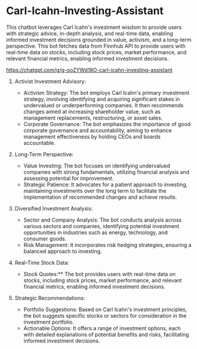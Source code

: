 # Carl-Icahn-Investing-Assistant
This chatbot leverages Carl Icahn's investment wisdom to provide users with strategic advice, in-depth analysis, and real-time data, enabling informed investment decisions grounded in value, activism, and a long-term perspective. This bot fetches data from Finnhub API to provide users with real-time data on stocks, including stock prices, market performance, and relevant financial metrics, enabling informed investment decisions.

https://chatgpt.com/g/g-ooZYWd18O-carl-icahn-investing-assistant

1. Activist Investment Advisory:
   - Activism Strategy: The bot employs Carl Icahn's primary investment strategy, involving identifying and acquiring significant stakes in undervalued or underperforming companies. It then recommends changes aimed at increasing shareholder value, such as management replacements, restructuring, or asset sales.
   - Corporate Governance: The bot emphasizes the importance of good corporate governance and accountability, aiming to enhance management effectiveness by holding CEOs and boards accountable.

2. Long-Term Perspective:
   - Value Investing: The bot focuses on identifying undervalued companies with strong fundamentals, utilizing financial analysis and assessing potential for improvement.
   - Strategic Patience: It advocates for a patient approach to investing, maintaining investments over the long term to facilitate the implementation of recommended changes and achieve results.

3. Diversified Investment Analysis:
   - Sector and Company Analysis: The bot conducts analysis across various sectors and companies, identifying potential investment opportunities in industries such as energy, technology, and consumer goods.
   - Risk Management: It incorporates risk hedging strategies, ensuring a balanced approach to investing.

4. Real-Time Stock Data:
   - Stock Quotes:** The bot provides users with real-time data on stocks, including stock prices, market performance, and relevant financial metrics, enabling informed investment decisions.

5. Strategic Recommendations:
   - Portfolio Suggestions: Based on Carl Icahn's investment principles, the bot suggests specific stocks or sectors for consideration in the investment portfolio.
   - Actionable Options: It offers a range of investment options, each with detailed explanations of potential benefits and risks, facilitating informed investment decisions.
